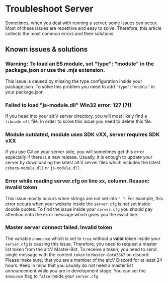 # Troubleshoot Server

Sometimes, when you deal with running a server, some issues can occur. Most of these issues are repetitive and easy 
to solve. Therefore, this article collects the most common errors and their solutions.

## Known issues & solutions

### Warning: To load an ES module, set "type": "module" in the package.json or use the .mjs extension.

This issue is caused by missing the type configuration inside your package.json. To solve this problem you need to 
add `"type":"module"` in your package.json

### Failed to load "js-module.dll" Win32 error: 127 (7f) 

If you head into your alt:V server directory, you will most likely find a `libnode.dll` file. In order to solve this 
issue you need to delete this file.

### Module outdated, module uses SDK vXX, server requires SDK vXX

If you use C# on your server side, you will sometimes get this error especially if there is a new release. Usually, 
it is enough to update your server by downloading the latest alt:V server files which includes the latest 
`csharp-module.dll` or `js-module.dll`.

### Error while reading server.cfg on line xx, column. Reason: invalid token

This issue mostly occurs when strings are not set into `" "`. For example, this error occurs when your website 
inside the `server.cfg` is not set inside double quotes. To find the issue inside your `server.cfg` you should pay 
attention onto the error message which gives you the exact line.

### Master server connect failed. Invalid token

The variable `announce` which is set to `true` without a **valid** token inside your `server.cfg` is causing this 
issue. Therefore, you need to request a master list token from the alt:V Master-Bot. To receive a token, you need to 
send single message with the content `token` to `Master-Bot#3667` on discord. Please make sure, that you are a 
member of the alt:V Discord for at least 24 hours.
Keep in mind that you usually do not need a master list announcement while you are in development stage. You can set 
the `announce` flag to `false` inside your `server.cfg`
